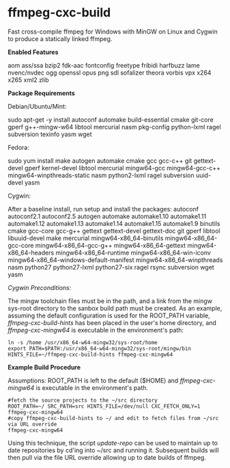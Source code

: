 # ffmpeg-cxc-build
Fast cross-compile ffmpeg for Windows with MinGW on Linux and Cygwin to produce a statically linked ffmpeg.

**Enabled Features**

aom ass/ssa bzip2 fdk-aac fontconfig freetype fribidi harfbuzz lame nvenc/nvdec ogg openssl opus png sdl sofalizer theora vorbis vpx x264 x265 xml2 zlib

**Package Requirements**

Debian/Ubuntu/Mint:

sudo apt-get -y install autoconf automake build-essential cmake git-core gperf g++-mingw-w64 libtool mercurial nasm pkg-config python-lxml ragel subversion texinfo yasm wget
  
Fedora:

sudo yum install make autogen automake cmake gcc gcc-c++ git gettext-devel gperf kernel-devel libtool mercurial mingw64-gcc mingw64-gcc-c++ mingw64-winpthreads-static nasm python2-lxml ragel subversion uuid-devel yasm
  
  Cygwin:
  
 After a baseline install, run setup and install the packages: autoconf autoconf2.1 autoconf2.5 autogen automake automake1.10 automake1.11 automake1.12 automake1.13 automake1.14 automake1.15 automake1.9 binutils cmake gcc-core gcc-g++ gettext gettext-devel gettext-doc git gperf libtool libuuid-devel make mercurial mingw64-x86_64-binutils mingw64-x86_64-gcc-core mingw64-x86_64-gcc-g++ mingw64-x86_64-gettext mingw64-x86_64-headers mingw64-x86_64-runtime mingw64-x86_64-win-iconv mingw64-x86_64-windows-default-manifest mingw64-x86_64-winpthreads nasm python27 python27-lxml python27-six ragel rsync subversion wget yasm
 
 *Cygwin Preconditions:*
 
The mingw toolchain files must be in the path, and a link from the mingw sys-root directory to the sanbox build path must be created.  As an example, assuming the default configuration is used for the ROOT_PATH variable,  *ffmpeg-cxc-build-hints* has been placed in the user's home directory, and *ffmpeg-cxc-mingw64* is executable in the environment's path:
 
	ln -s /home /usr/x86_64-w64-mingw32/sys-root/home
	export PATH=$PATH:/usr/x86_64-w64-mingw32/sys-root/mingw/bin
	HINTS_FILE=~/ffmpeg-cxc-build-hints ffmpeg-cxc-mingw64

**Example Build Procedure**

Assumptions: ROOT_PATH is left to the default ($HOME) and *ffmpeg-cxc-mingw64* is executable in the environment's path.

	
	#fetch the source projects to the ~/src directory
	ROOT_PATH=~/ SRC_PATH=src HINTS_FILE=/dev/null CXC_FETCH_ONLY=1 ffmpeg-cxc-mingw64
	#copy ffmpeg-cxc-build-hints to ~/ and edit to fetch files from ~/src via URL override
	ffmpeg-cxc-mingw64
Using this technique, the script *update-repo* can be used to maintain up to date repositories by cd'ing into ~/src and running it.  Subsequent builds will then pull via the file URL override allowing up to date builds of ffmpeg.
